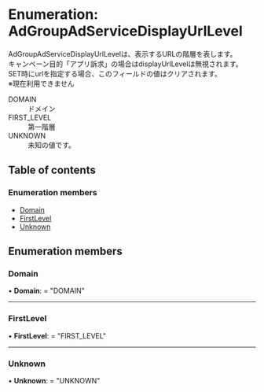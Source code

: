 # Enumeration: AdGroupAdServiceDisplayUrlLevel


<div lang=\"ja\"> AdGroupAdServiceDisplayUrlLevelは、表示するURLの階層を表します。<br> キャンペーン目的「アプリ訴求」の場合はdisplayUrlLevelは無視されます。<br> SET時にurlを指定する場合、このフィールドの値はクリアされます。 <br>※現在利用できません </div>  <dl class=term>   <dt class=\"term__item\">DOMAIN</dt>   <dd class=\"term__desc\"><span lang=\"ja\">ドメイン</span></dd>   <dt class=\"term__item\">FIRST_LEVEL</dt>   <dd class=\"term__desc\"><span lang=\"ja\">第一階層</span></dd>   <dt class=\"term__item\">UNKNOWN</dt>   <dd class=\"term__desc\"><span lang=\"ja\">未知の値です。</span></dd> </dl>

## Table of contents

### Enumeration members

- [Domain](adgroupadservicedisplayurllevel.md#domain)
- [FirstLevel](adgroupadservicedisplayurllevel.md#firstlevel)
- [Unknown](adgroupadservicedisplayurllevel.md#unknown)

## Enumeration members

### Domain

• **Domain**: = "DOMAIN"

___

### FirstLevel

• **FirstLevel**: = "FIRST\_LEVEL"

___

### Unknown

• **Unknown**: = "UNKNOWN"
